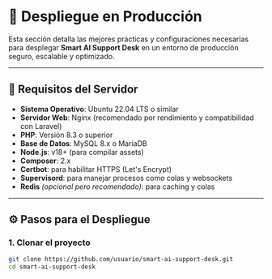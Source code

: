 # 🚀 Despliegue en Producción

Esta sección detalla las mejores prácticas y configuraciones necesarias para desplegar **Smart AI Support Desk** en un entorno de producción seguro, escalable y optimizado.

---

## 🧰 Requisitos del Servidor

- **Sistema Operativo**: Ubuntu 22.04 LTS o similar
- **Servidor Web**: Nginx (recomendado por rendimiento y compatibilidad con Laravel)
- **PHP**: Versión 8.3 o superior
- **Base de Datos**: MySQL 8.x o MariaDB
- **Node.js**: v18+ (para compilar assets)
- **Composer**: 2.x
- **Certbot**: para habilitar HTTPS (Let's Encrypt)
- **Supervisord**: para manejar procesos como colas y websockets
- **Redis** *(opcional pero recomendado)*: para caching y colas

---

## ⚙️ Pasos para el Despliegue

### 1. Clonar el proyecto

```bash
git clone https://github.com/usuario/smart-ai-support-desk.git
cd smart-ai-support-desk